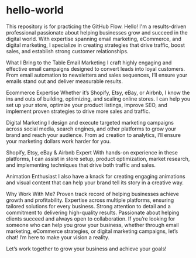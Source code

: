 # hello-world
This repository is for practicing the GitHub Flow.
Hello! I'm a results-driven professional passionate about helping businesses grow and succeed in the digital world. With expertise spanning email marketing, eCommerce, and digital marketing, I specialize in creating strategies that drive traffic, boost sales, and establish strong customer relationships.

What I Bring to the Table
Email Marketing
I craft highly engaging and effective email campaigns designed to convert leads into loyal customers. From email automation to newsletters and sales sequences, I’ll ensure your emails stand out and deliver measurable results.

Ecommerce Expertise
Whether it’s Shopify, Etsy, eBay, or Airbnb, I know the ins and outs of building, optimizing, and scaling online stores. I can help you set up your store, optimize your product listings, improve SEO, and implement proven strategies to drive more sales and traffic.

Digital Marketing
I design and execute targeted marketing campaigns across social media, search engines, and other platforms to grow your brand and reach your audience. From ad creation to analytics, I’ll ensure your marketing dollars work harder for you.

Shopify, Etsy, eBay & Airbnb Expert
With hands-on experience in these platforms, I can assist in store setup, product optimization, market research, and implementing techniques that drive both traffic and sales.

Animation Enthusiast
I also have a knack for creating engaging animations and visual content that can help your brand tell its story in a creative way.

Why Work With Me?
Proven track record of helping businesses achieve growth and profitability.
Expertise across multiple platforms, ensuring tailored solutions for every business.
Strong attention to detail and a commitment to delivering high-quality results.
Passionate about helping clients succeed and always open to collaboration.
If you’re looking for someone who can help you grow your business, whether through email marketing, eCommerce strategies, or digital marketing campaigns, let’s chat! I’m here to make your vision a reality.

Let’s work together to grow your business and achieve your goals!

